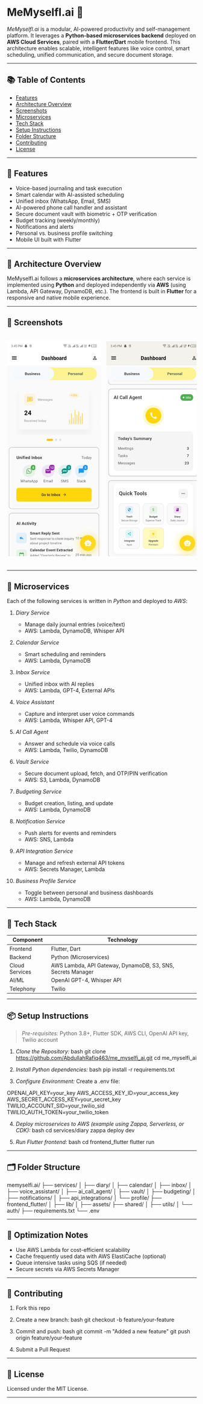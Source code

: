 # MeMyselfI.ai 🧠

*MeMyselfI.ai* is a modular, AI-powered productivity and self-management platform. It leverages a **Python-based microservices backend** deployed on **AWS Cloud Services**, paired with a **Flutter/Dart** mobile frontend. This architecture enables scalable, intelligent features like voice control, smart scheduling, unified communication, and secure document storage.

---

## 📚 Table of Contents

- [Features](#features)
- [Architecture Overview](#architecture-overview)
- [Screenshots](#screenshots)
- [Microservices](#microservices)
- [Tech Stack](#tech-stack)
- [Setup Instructions](#setup-instructions)
- [Folder Structure](#folder-structure)
- [Contributing](#contributing)
- [License](#license)

---

## 🚀 Features

- Voice-based journaling and task execution
- Smart calendar with AI-assisted scheduling
- Unified inbox (WhatsApp, Email, SMS)
- AI-powered phone call handler and assistant
- Secure document vault with biometric + OTP verification
- Budget tracking (weekly/monthly)
- Notifications and alerts
- Personal vs. business profile switching
- Mobile UI built with Flutter

---

## 🧩 Architecture Overview

MeMyselfI.ai follows a **microservices architecture**, where each service is implemented using **Python** and deployed independently via **AWS** (using Lambda, API Gateway, DynamoDB, etc.). The frontend is built in **Flutter** for a responsive and native mobile experience.

---

## 📸 Screenshots

<div style="width: 100%; overflow-x: auto; white-space: nowrap; padding: 20px 0;">
  <img src="https://github.com/AbdullahRafiq463/me_myselfi_ai/blob/presentation/dashboard1.jpg" alt="Screenshot 1" width="250" style="display: inline-block; margin-right: 10px;" />
  <img src="https://github.com/AbdullahRafiq463/me_myselfi_ai/blob/presentation/dashboard2.jpg" alt="Screenshot 2" width="250" style="display: inline-block; margin-right: 10px;" />
  <img src="https://github.com/AbdullahRafiq463/me_myselfi_ai/blob/presentation/unified%20inbox.jpg" alt="Screenshot 3" width="250" style="display: inline-block; margin-right: 10px;" />
  <img src="https://github.com/AbdullahRafiq463/me_myselfi_ai/blob/presentation/diary.jpg" alt="Screenshot 4" width="250" style="display: inline-block; margin-right: 10px;" />
  <img src="https://github.com/AbdullahRafiq463/me_myselfi_ai/blob/presentation/vault.jpg" alt="Screenshot 5" width="250" style="display: inline-block; margin-right: 10px;" />
  <img src="https://github.com/AbdullahRafiq463/me_myselfi_ai/blob/presentation/budget.jpg" alt="Screenshot 6" width="250" style="display: inline-block; margin-right: 10px;" />
  <img src="https://github.com/AbdullahRafiq463/me_myselfi_ai/blob/presentation/calendar.jpg" alt="Screenshot 7" width="250" style="display: inline-block;" />
</div>



---

## 🔧 Microservices

Each of the following services is written in *Python* and deployed to *AWS*:

1. *Diary Service*
   - Manage daily journal entries (voice/text)
   - AWS: Lambda, DynamoDB, Whisper API

2. *Calendar Service*
   - Smart scheduling and reminders
   - AWS: Lambda, DynamoDB

3. *Inbox Service*
   - Unified inbox with AI replies
   - AWS: Lambda, GPT-4, External APIs

4. *Voice Assistant*
   - Capture and interpret user voice commands
   - AWS: Lambda, Whisper API, GPT-4

5. *AI Call Agent*
   - Answer and schedule via voice calls
   - AWS: Lambda, Twilio, DynamoDB

6. *Vault Service*
   - Secure document upload, fetch, and OTP/PIN verification
   - AWS: S3, Lambda, DynamoDB

7. *Budgeting Service*
   - Budget creation, listing, and update
   - AWS: Lambda, DynamoDB

8. *Notification Service*
   - Push alerts for events and reminders
   - AWS: SNS, Lambda

9. *API Integration Service*
   - Manage and refresh external API tokens
   - AWS: Secrets Manager, Lambda

10. *Business Profile Service*
    - Toggle between personal and business dashboards
    - AWS: Lambda, DynamoDB

---

## 🧠 Tech Stack

| Component      | Technology                             |
|----------------|-----------------------------------------|
| Frontend       | Flutter, Dart                           |
| Backend        | Python (Microservices)                  |
| Cloud Services | AWS Lambda, API Gateway, DynamoDB, S3, SNS, Secrets Manager |
| AI/ML          | OpenAI GPT-4, Whisper API               |
| Telephony      | Twilio                                  |

---

## 📦 Setup Instructions

> *Pre-requisites:* Python 3.8+, Flutter SDK, AWS CLI, OpenAI API key, Twilio account

1. *Clone the Repository:*
bash
git clone https://github.com/AbdullahRafiq463/me_myselfi_ai.git
cd me_myselfi_ai


2. *Install Python dependencies:*
bash
pip install -r requirements.txt


3. *Configure Environment:*
Create a .env file:

OPENAI_API_KEY=your_key
AWS_ACCESS_KEY_ID=your_access_key
AWS_SECRET_ACCESS_KEY=your_secret_key
TWILIO_ACCOUNT_SID=your_twilio_sid
TWILIO_AUTH_TOKEN=your_twilio_token


4. *Deploy microservices to AWS (example using Zappa, Serverless, or CDK):*
bash
cd services/diary
zappa deploy dev


5. *Run Flutter frontend:*
bash
cd frontend_flutter
flutter run


---

## 🗂 Folder Structure


memyselfi.ai/
├── services/
│   ├── diary/
│   ├── calendar/
│   ├── inbox/
│   ├── voice_assistant/
│   ├── ai_call_agent/
│   ├── vault/
│   ├── budgeting/
│   ├── notifications/
│   ├── api_integrations/
│   └── profile/
├── frontend_flutter/
│   ├── lib/
│   ├── assets/
├── shared/
│   ├── utils/
│   └── auth/
├── requirements.txt
└── .env


---

## 📢 Optimization Notes

- Use AWS Lambda for cost-efficient scalability
- Cache frequently used data with AWS ElastiCache (optional)
- Queue intensive tasks using SQS (if needed)
- Secure secrets via AWS Secrets Manager

---

## 🤝 Contributing

1. Fork this repo
2. Create a new branch:
bash
git checkout -b feature/your-feature

3. Commit and push:
bash
git commit -m "Added a new feature"
git push origin feature/your-feature

4. Submit a Pull Request

---

## 📄 License

Licensed under the MIT License.

---
